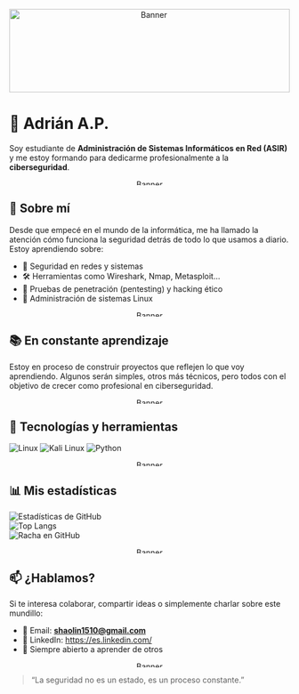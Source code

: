 <p align="center">
  <img src="https://media3.giphy.com/media/v1.Y2lkPTc5MGI3NjExdG5taGFocnJ0eTFwYWZmbmZ6endkOW40ZHh2dmZvbGNwd2lscTdvaCZlcD12MV9pbnRlcm5hbF9naWZfYnlfaWQmY3Q9Zw/5vgHoMiknf5iJl8FH1/giphy.gif" alt="Banner" width="100%" height="150px" />
</p>


# 👋 Adrián A.P.

Soy estudiante de **Administración de Sistemas Informáticos en Red (ASIR)** y me estoy formando para dedicarme profesionalmente a la **ciberseguridad**. 

<p align="center">
  <img src="https://media3.giphy.com/media/v1.Y2lkPTc5MGI3NjExZmE4YTltMXpnYzU2M3I0YXB4MTRucnpveTJ5YWxpdHh3bWpwOGhvcCZlcD12MV9pbnRlcm5hbF9naWZfYnlfaWQmY3Q9Zw/Byour3OgR0nWnRR6Tc/giphy.gif" alt="Banner" width="100%" height="10px"  />
</p>

## 🧠 Sobre mí

Desde que empecé en el mundo de la informática, me ha llamado la atención cómo funciona la seguridad detrás de todo lo que usamos a diario. Estoy aprendiendo sobre:

- 🔐 Seguridad en redes y sistemas  
- 🛠️ Herramientas como Wireshark, Nmap, Metasploit...  
- 🧪 Pruebas de penetración (pentesting) y hacking ético  
- 🐧 Administración de sistemas Linux  

<p align="center">
  <img src="https://media3.giphy.com/media/v1.Y2lkPTc5MGI3NjExZmE4YTltMXpnYzU2M3I0YXB4MTRucnpveTJ5YWxpdHh3bWpwOGhvcCZlcD12MV9pbnRlcm5hbF9naWZfYnlfaWQmY3Q9Zw/Byour3OgR0nWnRR6Tc/giphy.gif" alt="Banner" width="100%" height="10px"  />
</p>

## 📚 En constante aprendizaje

Estoy en proceso de construir proyectos que reflejen lo que voy aprendiendo. Algunos serán simples, otros más técnicos, pero todos con el objetivo de crecer como profesional en ciberseguridad.

<p align="center">
  <img src="https://media3.giphy.com/media/v1.Y2lkPTc5MGI3NjExZmE4YTltMXpnYzU2M3I0YXB4MTRucnpveTJ5YWxpdHh3bWpwOGhvcCZlcD12MV9pbnRlcm5hbF9naWZfYnlfaWQmY3Q9Zw/Byour3OgR0nWnRR6Tc/giphy.gif" alt="Banner" width="100%" height="10px"  />
</p>

## 🚀 Tecnologías y herramientas

![Linux](https://img.shields.io/badge/Linux-FCC624?style=for-the-badge&logo=linux&logoColor=black)
![Kali Linux](https://img.shields.io/badge/Kali-268BEE?style=for-the-badge&logo=kalilinux&logoColor=white)
![Python](https://img.shields.io/badge/Python-3776AB?style=for-the-badge&logo=python&logoColor=white)

<p align="center">
  <img src="https://media3.giphy.com/media/v1.Y2lkPTc5MGI3NjExZmE4YTltMXpnYzU2M3I0YXB4MTRucnpveTJ5YWxpdHh3bWpwOGhvcCZlcD12MV9pbnRlcm5hbF9naWZfYnlfaWQmY3Q9Zw/Byour3OgR0nWnRR6Tc/giphy.gif" alt="Banner" width="100%" height="10px"  />
</p>

## 📊 Mis estadísticas

![Estadísticas de GitHub](https://github-readme-stats.vercel.app/api?username=aadrialo&show_icons=true&theme=radical&locale=es)  
![Top Langs](https://github-readme-stats.vercel.app/api/top-langs/?username=aadrialo&layout=compact&theme=radical&locale=es)  
![Racha en GitHub](https://streak-stats.demolab.com?user=aadrialo&theme=radical&hide_border=true&locale=es)

<p align="center">
  <img src="https://media3.giphy.com/media/v1.Y2lkPTc5MGI3NjExZmE4YTltMXpnYzU2M3I0YXB4MTRucnpveTJ5YWxpdHh3bWpwOGhvcCZlcD12MV9pbnRlcm5hbF9naWZfYnlfaWQmY3Q9Zw/Byour3OgR0nWnRR6Tc/giphy.gif" alt="Banner" width="100%" height="10px"  />
</p>

## 📫 ¿Hablamos?

Si te interesa colaborar, compartir ideas o simplemente charlar sobre este mundillo:

- 📧 Email: **shaolin1510@gmail.com**  
- 💼 LinkedIn: https://es.linkedin.com/  
- 🧠 Siempre abierto a aprender de otros  

<p align="center">
  <img src="https://media3.giphy.com/media/v1.Y2lkPTc5MGI3NjExZmE4YTltMXpnYzU2M3I0YXB4MTRucnpveTJ5YWxpdHh3bWpwOGhvcCZlcD12MV9pbnRlcm5hbF9naWZfYnlfaWQmY3Q9Zw/Byour3OgR0nWnRR6Tc/giphy.gif" alt="Banner" width="100%" height="10px"  />
</p>

> “La seguridad no es un estado, es un proceso constante.”
